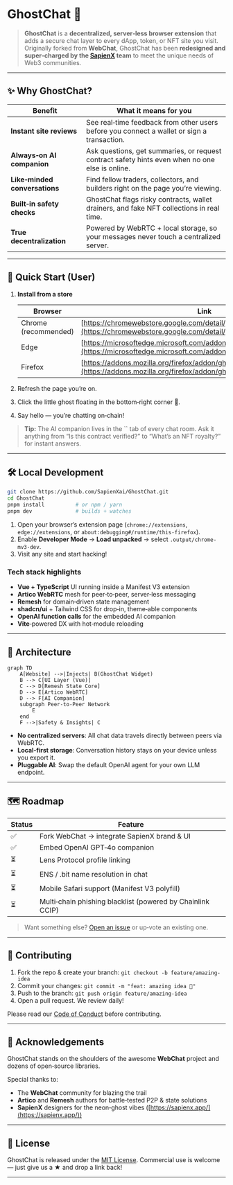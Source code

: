 # GhostChat 👻

> **GhostChat** is a **decentralized, server‑less browser extension** that adds a secure chat layer to every dApp, token, or NFT site you visit.\
> Originally forked from **WebChat**, GhostChat has been **redesigned and super‑charged by the **[**SapienX**](https://sapienx.app)** team** to meet the unique needs of Web3 communities.

---

## ✨ Why GhostChat?

| Benefit                       | What it means for you                                                                           |
| ----------------------------- | ----------------------------------------------------------------------------------------------- |
| **Instant site reviews**      | See real‑time feedback from other users before you connect a wallet or sign a transaction.      |
| **Always‑on AI companion**    | Ask questions, get summaries, or request contract safety hints even when no one else is online. |
| **Like‑minded conversations** | Find fellow traders, collectors, and builders right on the page you’re viewing.                 |
| **Built‑in safety checks**    | GhostChat flags risky contracts, wallet drainers, and fake NFT collections in real time.        |
| **True decentralization**     | Powered by WebRTC + local storage, so your messages never touch a centralized server.           |

---

## 🚀 Quick Start (User)

1. **Install from a store**

   | Browser              | Link                                                                                                                                         |
   | -------------------- | -------------------------------------------------------------------------------------------------------------------------------------------- |
   | Chrome (recommended) | [https://chromewebstore.google.com/detail/ghostchat/XXXXXXXX](https://chromewebstore.google.com/detail/ghostchat/XXXXXXXX)                   |
   | Edge                 | [https://microsoftedge.microsoft.com/addons/detail/ghostchat/YYYYYYYY](https://microsoftedge.microsoft.com/addons/detail/ghostchat/YYYYYYYY) |
   | Firefox              | [https://addons.mozilla.org/firefox/addon/ghostchat/](https://addons.mozilla.org/firefox/addon/ghostchat/)                                   |

2. Refresh the page you’re on.

3. Click the little ghost floating in the bottom‑right corner 👻.

4. Say hello — you’re chatting on‑chain!

> **Tip:** The AI companion lives in the `` tab of every chat room. Ask it anything from “Is this contract verified?” to “What’s an NFT royalty?” for instant answers.

---

## 🛠️ Local Development

```bash
git clone https://github.com/SapienXai/GhostChat.git
cd GhostChat
pnpm install          # or npm / yarn
pnpm dev              # builds + watches
```

1. Open your browser’s extension page (`chrome://extensions`, `edge://extensions`, or `about:debugging#/runtime/this-firefox`).
2. Enable **Developer Mode** → **Load unpacked** → select `.output/chrome-mv3-dev`.
3. Visit any site and start hacking!

### Tech stack highlights

- **Vue + TypeScript** UI running inside a Manifest V3 extension
- **Artico WebRTC** mesh for peer‑to‑peer, server‑less messaging
- **Remesh** for domain‑driven state management
- **shadcn/ui** + Tailwind CSS for drop‑in, theme‑able components
- **OpenAI function calls** for the embedded AI companion
- **Vite**‑powered DX with hot‑module reloading

---

## 📡 Architecture

```mermaid
graph TD
    A[Website] -->|Injects| B(GhostChat Widget)
    B --> C[UI Layer (Vue)]
    C --> D[Remesh State Core]
    D --> E[Artico WebRTC]
    D --> F[AI Companion]
    subgraph Peer-to-Peer Network
        E
    end
    F -->|Safety & Insights| C
```

- **No centralized servers**: All chat data travels directly between peers via WebRTC.
- **Local‑first storage**: Conversation history stays on your device unless you export it.
- **Pluggable AI**: Swap the default OpenAI agent for your own LLM endpoint.

---

## 🗺️ Roadmap

| Status | Feature                                                    |
| ------ | ---------------------------------------------------------- |
| ✅      | Fork WebChat → integrate SapienX brand & UI                |
| ✅      | Embed OpenAI GPT‑4o companion                              |
| ⏳      | Lens Protocol profile linking                              |
| ⏳      | ENS / .bit name resolution in chat                         |
| ⏳      | Mobile Safari support (Manifest V3 polyfill)               |
| ⏳      | Multi‑chain phishing blacklist (powered by Chainlink CCIP) |

> Want something else? [Open an issue](https://github.com/SapienXai/GhostChat/issues/new/choose) or up‑vote an existing one.

---

## 🤝 Contributing

1. Fork the repo & create your branch: `git checkout -b feature/amazing-idea`
2. Commit your changes: `git commit -m "feat: amazing idea 🚀"`
3. Push to the branch: `git push origin feature/amazing-idea`
4. Open a pull request. We review daily!

Please read our [Code of Conduct](CODE_OF_CONDUCT.md) before contributing.

---

## 🙏 Acknowledgements

GhostChat stands on the shoulders of the awesome **WebChat** project and dozens of open‑source libraries.

Special thanks to:

- The **WebChat** community for blazing the trail
- **Artico** and **Remesh** authors for battle‑tested P2P & state solutions
- **SapienX** designers for the neon‑ghost vibes ([https://sapienx.app/](https://sapienx.app/))

---

## 📜 License

GhostChat is released under the [MIT License](LICENSE). Commercial use is welcome — just give us a ★ and drop a link back!

---

